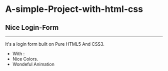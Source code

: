 # A-simple-Project-with-html-css
## Nice Login-Form
----
It's a login form built on Pure HTML5 And CSS3.
* With :
 * Nice Colors.
 * Wondeful Animation
